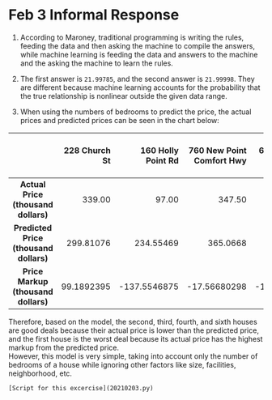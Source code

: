 # Feb 3 Informal Response

1. According to Maroney, traditional programming is writing the rules, feeding the data and then asking the machine to compile the answers, while machine learning 
is feeding the data and answers to the machine and the asking the machine to learn the rules. 

2. The first answer is `21.99785`, and the second answer is `21.99998`. They are different because machine learning accounts for the probability that the true relationship is 
nonlinear outside the given data range. 

3. When using the numbers of bedrooms to predict the price, the actual prices and predicted prices can be seen in the chart below: 

| |228 Church St|160 Holly Point Rd|760 New Point Comfort Hwy|6138 E River Rd|984 Finchetts Wharf Rd|4403 New Point Comfort Hwy|
|:-:|-:|-:|-:|-:|-:|-:|
|**Actual Price (thousand dollars)**|339.00|  97.00|347.50|289.00|250.00|229.00|
|**Predicted Price (thousand dollars)**|299.81076|234.55469|365.0668|299.81076|169.29863|234.55469|
|**Price Markup (thousand dollars)**|99.1892395|-137.5546875|-17.56680298|-10.8107605|80.70137024|-5.5546875|

Therefore, based on the model, the second, third, fourth, and sixth houses are good deals because their actual price is lower than the 
predicted price, and the first house is the worst deal because its actual price has the highest markup from the predicted price.  
    However, this model is very simple, taking into  account only the number of bedrooms of a house while ignoring other factors like size, facilities, neighborhood, etc. 

    [Script for this excercise](20210203.py)
